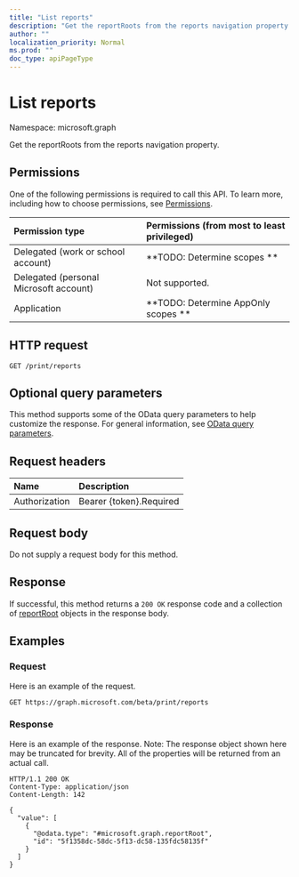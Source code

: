 ```yaml
---
title: "List reports"
description: "Get the reportRoots from the reports navigation property."
author: ""
localization_priority: Normal
ms.prod: ""
doc_type: apiPageType
---
```


# List reports

Namespace: microsoft.graph

Get the reportRoots from the reports navigation property.

## Permissions
One of the following permissions is required to call this API. To learn more, including how to choose permissions, see [Permissions](/concepts/permissions-reference.md).

|Permission type|Permissions (from most to least privileged)|
|:---|:---|
|Delegated (work or school account)|**TODO: Determine scopes **|
|Delegated (personal Microsoft account)|Not supported.|
|Application|**TODO: Determine AppOnly scopes **|

## HTTP request
<!-- {
  "blockType": "ignored"
}
-->
``` http
GET /print/reports
```

## Optional query parameters
This method supports some of the OData query parameters to help customize the response. For general information, see [OData query parameters](/graph/query-parameters).

## Request headers
|Name|Description|
|:---|:---|
|Authorization|Bearer {token}.Required|

## Request body
Do not supply a request body for this method.

## Response
If successful, this method returns a `200 OK` response code and a collection of [reportRoot](../resources/reportroot.md) objects in the response body.

## Examples

### Request
Here is an example of the request.
<!-- {
  "blockType": "request",
  "name": "get_reportroot"
}
-->
``` http
GET https://graph.microsoft.com/beta/print/reports
```

### Response
Here is an example of the response. Note: The response object shown here may be truncated for brevity. All of the properties will be returned from an actual call.
<!-- {
  "blockType": "response",
  "truncated": true,
  "@odata.type": "collection(microsoft.graph.reportroot)"
}
-->
``` http
HTTP/1.1 200 OK
Content-Type: application/json
Content-Length: 142

{
  "value": [
    {
      "@odata.type": "#microsoft.graph.reportRoot",
      "id": "5f1358dc-58dc-5f13-dc58-135fdc58135f"
    }
  ]
}
```

